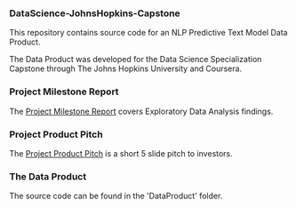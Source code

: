 ### DataScience-JohnsHopkins-Capstone
This repository contains source code for an NLP Predictive Text Model Data Product.

The Data Product was developed for the Data Science Specialization Capstone through The Johns Hopkins University and Coursera.

### Project Milestone Report
The [Project Milestone Report](http://rpubs.com/ebrucecfa/DSC_MilestoneReport) covers Exploratory Data Analysis findings.

### Project Product Pitch
The [Project Product Pitch](http://rpubs.com/ebrucecfa/DSC_DataProductPitch) is a short 5 slide pitch to investors.

### The Data Product
The source code can be found in the 'DataProduct' folder.
